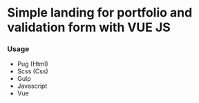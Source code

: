 # Simple landing for portfolio and validation form with VUE JS

### Usage
* Pug (Html)
* Scss (Css)
* Gulp 
* Javascript
* Vue

